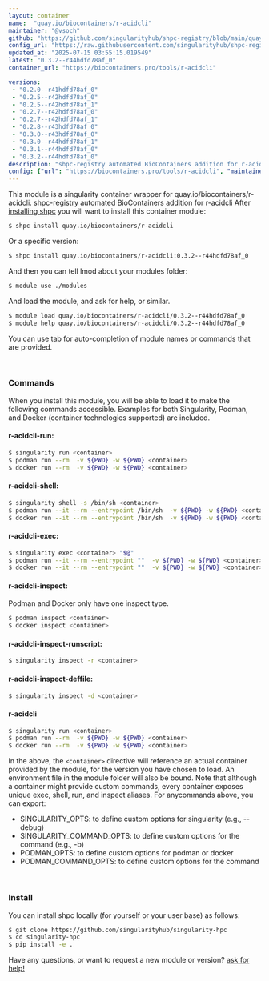 ```yaml
---
layout: container
name:  "quay.io/biocontainers/r-acidcli"
maintainer: "@vsoch"
github: "https://github.com/singularityhub/shpc-registry/blob/main/quay.io/biocontainers/r-acidcli/container.yaml"
config_url: "https://raw.githubusercontent.com/singularityhub/shpc-registry/main/quay.io/biocontainers/r-acidcli/container.yaml"
updated_at: "2025-07-15 03:55:15.019549"
latest: "0.3.2--r44hdfd78af_0"
container_url: "https://biocontainers.pro/tools/r-acidcli"

versions:
 - "0.2.0--r41hdfd78af_0"
 - "0.2.5--r42hdfd78af_0"
 - "0.2.5--r42hdfd78af_1"
 - "0.2.7--r42hdfd78af_0"
 - "0.2.7--r42hdfd78af_1"
 - "0.2.8--r43hdfd78af_0"
 - "0.3.0--r43hdfd78af_0"
 - "0.3.0--r44hdfd78af_1"
 - "0.3.1--r44hdfd78af_0"
 - "0.3.2--r44hdfd78af_0"
description: "shpc-registry automated BioContainers addition for r-acidcli"
config: {"url": "https://biocontainers.pro/tools/r-acidcli", "maintainer": "@vsoch", "description": "shpc-registry automated BioContainers addition for r-acidcli", "latest": {"0.3.2--r44hdfd78af_0": "sha256:f2d9291d76f90bd33577b2ccdefa339f8bdaf3dca5bfad1c6685401dd55556cd"}, "tags": {"0.2.0--r41hdfd78af_0": "sha256:9a36d78a939ef97ccaa9ecdc4f7f9873c5af3155c740e1e18fb20f74acd54a2e", "0.2.5--r42hdfd78af_0": "sha256:8af160273025875429f3318b9e6fe69a6cc05df3616b02e74ba8d6a16c4e0b94", "0.2.5--r42hdfd78af_1": "sha256:63db18130bc765abfc42ed08eb9770bd9765bf09a908dd8585aca000892f9f01", "0.2.7--r42hdfd78af_0": "sha256:62dbf9f522d4950e4a8e87b0c96715619f4207cf1d62a3e59aa3259f4f789c6c", "0.2.7--r42hdfd78af_1": "sha256:04156c07eb788ff9d13fbf8d730ebacb1faff524bd48402921ea28ec695f5a17", "0.2.8--r43hdfd78af_0": "sha256:e9d7a33ed9f5c94f12d93099677b0c1f805ca617cd13a6f91ddfb37f851b2b07", "0.3.0--r43hdfd78af_0": "sha256:d3714ddfac9026d4edc0c17291d136357c7621637108fbe44ba692f4e1f7a3ac", "0.3.0--r44hdfd78af_1": "sha256:63026fff7df18176f26d3c727837cf084632224b99a1c6644d8a90c25bb883f5", "0.3.1--r44hdfd78af_0": "sha256:bb0593cf15287f7e40dd68427fbc183edee9c7d6275e2b813cc77ae83f170d9e", "0.3.2--r44hdfd78af_0": "sha256:f2d9291d76f90bd33577b2ccdefa339f8bdaf3dca5bfad1c6685401dd55556cd"}, "docker": "quay.io/biocontainers/r-acidcli"}
---
```


This module is a singularity container wrapper for quay.io/biocontainers/r-acidcli.
shpc-registry automated BioContainers addition for r-acidcli
After [installing shpc](#install) you will want to install this container module:


```bash
$ shpc install quay.io/biocontainers/r-acidcli
```

Or a specific version:

```bash
$ shpc install quay.io/biocontainers/r-acidcli:0.3.2--r44hdfd78af_0
```

And then you can tell lmod about your modules folder:

```bash
$ module use ./modules
```

And load the module, and ask for help, or similar.

```bash
$ module load quay.io/biocontainers/r-acidcli/0.3.2--r44hdfd78af_0
$ module help quay.io/biocontainers/r-acidcli/0.3.2--r44hdfd78af_0
```

You can use tab for auto-completion of module names or commands that are provided.

<br>

### Commands

When you install this module, you will be able to load it to make the following commands accessible.
Examples for both Singularity, Podman, and Docker (container technologies supported) are included.

#### r-acidcli-run:

```bash
$ singularity run <container>
$ podman run --rm  -v ${PWD} -w ${PWD} <container>
$ docker run --rm  -v ${PWD} -w ${PWD} <container>
```

#### r-acidcli-shell:

```bash
$ singularity shell -s /bin/sh <container>
$ podman run --it --rm --entrypoint /bin/sh  -v ${PWD} -w ${PWD} <container>
$ docker run --it --rm --entrypoint /bin/sh  -v ${PWD} -w ${PWD} <container>
```

#### r-acidcli-exec:

```bash
$ singularity exec <container> "$@"
$ podman run --it --rm --entrypoint ""  -v ${PWD} -w ${PWD} <container> "$@"
$ docker run --it --rm --entrypoint ""  -v ${PWD} -w ${PWD} <container> "$@"
```

#### r-acidcli-inspect:

Podman and Docker only have one inspect type.

```bash
$ podman inspect <container>
$ docker inspect <container>
```

#### r-acidcli-inspect-runscript:

```bash
$ singularity inspect -r <container>
```

#### r-acidcli-inspect-deffile:

```bash
$ singularity inspect -d <container>
```



#### r-acidcli

```bash
$ singularity run <container>
$ podman run --rm  -v ${PWD} -w ${PWD} <container>
$ docker run --rm  -v ${PWD} -w ${PWD} <container>
```


In the above, the `<container>` directive will reference an actual container provided
by the module, for the version you have chosen to load. An environment file in the
module folder will also be bound. Note that although a container
might provide custom commands, every container exposes unique exec, shell, run, and
inspect aliases. For anycommands above, you can export:

 - SINGULARITY_OPTS: to define custom options for singularity (e.g., --debug)
 - SINGULARITY_COMMAND_OPTS: to define custom options for the command (e.g., -b)
 - PODMAN_OPTS: to define custom options for podman or docker
 - PODMAN_COMMAND_OPTS: to define custom options for the command

<br>

### Install

You can install shpc locally (for yourself or your user base) as follows:

```bash
$ git clone https://github.com/singularityhub/singularity-hpc
$ cd singularity-hpc
$ pip install -e .
```

Have any questions, or want to request a new module or version? [ask for help!](https://github.com/singularityhub/singularity-hpc/issues)